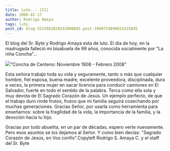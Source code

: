 ```yaml
---
title: Luto... [II]
date: 2008-02-17
author: Rodrigo Amaya
tags: luto
post_id: blog-3515952828243908885.post-3998733890022415845
---
```


El blog del Sr. Byte y Rodrigo Amaya esta de luto. El día de hoy, en la madrugada falleció mi bisabuela de 99 años, conocida socialmente por "La niña Concha"...

[![](http://bp1.blogger.com/_ayvorITawE4/R7g_crTZHeI/AAAAAAAAAjw/gd_RJ5f9z44/s400/abuelita-concha.jpg)](http://bp1.blogger.com/_ayvorITawE4/R7g_crTZHeI/AAAAAAAAAjw/gd_RJ5f9z44/s1600-h/abuelita-concha.jpg)"Concha de Centeno: Noviembre 1908 - Febrero 2008"

Esta señora trabajo toda su vida y seguramente, tanto o más que cualquier hombre, fiel esposa, buena madre, excelente proveedora, disciplinada, dura a veces, la primera mujer en sacar licencia para conducir camiones en El Salvador, fuerte en todo el sentido de la palabra. Terca como ella sola y muy devota de El Sagrado Corazón de Jesús. Un ejemplo perfecto, de que el trabajo duro rinde frutos, frutos que mi familia seguirá cosechando por muchas generaciones. Gracias Señor, por usarla como herramienta para enseñarnos: sobre la fragilidad de la vida, la importancia de la familia, y la devoción hacia tu hijo.

Gracias por todo abuelita, en un par de décadas, espero verte nuevamente. Pero esos asuntos se los dejamos al Señor. Y como bien decías: "Sagrado Corazón de Jesús, en Vos confío".Copyleft Rodrigo S. Amaya C. y el staff del Sr. Byte